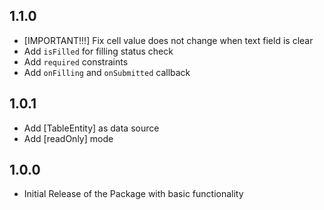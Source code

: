 ## 1.1.0

* [IMPORTANT!!!] Fix cell value does not change when text field is clear
* Add `isFilled` for filling status check
* Add `required` constraints
* Add `onFilling` and `onSubmitted` callback

## 1.0.1

* Add [TableEntity] as data source
* Add [readOnly] mode

## 1.0.0

* Initial Release of the Package with basic functionality